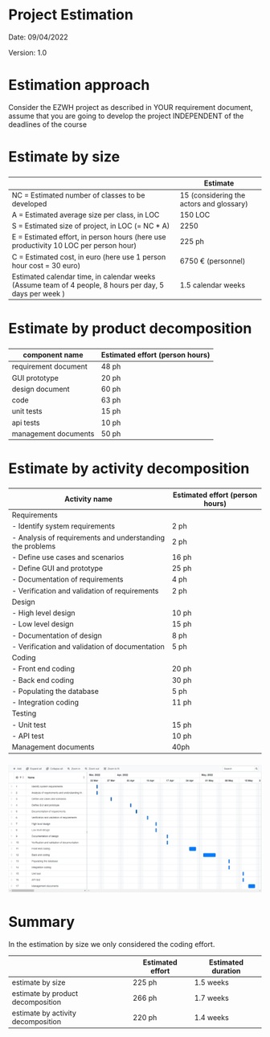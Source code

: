 # Project Estimation

Date: 09/04/2022

Version: 1.0

# Estimation approach

Consider the EZWH project as described in YOUR requirement document, assume that you are going to develop the project INDEPENDENT of the deadlines of the course

# Estimate by size

###

|                                                                                                         | Estimate                                 |
| ------------------------------------------------------------------------------------------------------- | ---------------------------------------- |
| NC = Estimated number of classes to be developed                                                        | 15 (considering the actors and glossary) |
| A = Estimated average size per class, in LOC                                                            | 150 LOC                                  |
| S = Estimated size of project, in LOC (= NC \* A)                                                       | 2250                                     |
| E = Estimated effort, in person hours (here use productivity 10 LOC per person hour)                    | 225 ph                                   |
| C = Estimated cost, in euro (here use 1 person hour cost = 30 euro)                                     | 6750 € (personnel)                       |
| Estimated calendar time, in calendar weeks (Assume team of 4 people, 8 hours per day, 5 days per week ) | 1.5 calendar weeks                       |

# Estimate by product decomposition

###

| component name       | Estimated effort (person hours) |
| -------------------- | ------------------------------- |
| requirement document | 48 ph                           |
| GUI prototype        | 20 ph                           |
| design document      | 60 ph                           |
| code                 | 63 ph                           |
| unit tests           | 15 ph                           |
| api tests            | 10 ph                           |
| management documents | 50 ph                           |

# Estimate by activity decomposition

###

| Activity name                                             | Estimated effort (person hours) |
| --------------------------------------------------------- | ------------------------------- |
| Requirements                                              |                                 |
| - Identify system requirements                            | 2 ph                            |
| - Analysis of requirements and understanding the problems | 2 ph                            |
| - Define use cases and scenarios                          | 16 ph                           |
| - Define GUI and prototype                                | 25 ph                           |
| - Documentation of requirements                           | 4 ph                            |
| - Verification and validation of requirements             | 2 ph                            |
| Design                                                    |                                 |
| - High level design                                       | 10 ph                           |
| - Low level design                                        | 15 ph                           |
| - Documentation of design                                 | 8 ph                            |
| - Verification and validation of documentation            | 5 ph                            |
| Coding                                                    |                                 |
| - Front end coding                                        | 20 ph                           |
| - Back end coding                                         | 30 ph                           |
| - Populating the database                                 | 5 ph                            |
| - Integration coding                                      | 11 ph                           |
| Testing                                                   |                                 |
| - Unit test                                               | 15 ph                           |
| - API test                                                | 10 ph                           |
| Management documents                                      | 40ph                            |

###

![alt text](images/gantt.png "Gantt chart")

# Summary

In the estimation by size we only considered the coding effort.

|                                    | Estimated effort | Estimated duration |
| ---------------------------------- | ---------------- | ------------------ |
| estimate by size                   | 225 ph           | 1.5 weeks          |
| estimate by product decomposition  | 266 ph           | 1.7 weeks          |
| estimate by activity decomposition | 220 ph           | 1.4 weeks          |
